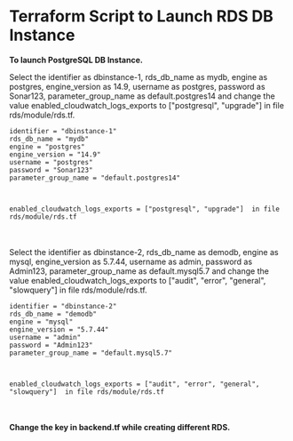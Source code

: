 # Terraform Script to Launch RDS DB Instance

**To launch PostgreSQL DB Instance.**

Select the identifier as dbinstance-1, rds_db_name as mydb, engine as postgres, engine_version as 14.9, username as postgres, password as Sonar123, parameter_group_name as default.postgres14 and change the value enabled_cloudwatch_logs_exports to ["postgresql", "upgrade"] in file rds/module/rds.tf.

```
identifier = "dbinstance-1"
rds_db_name = "mydb"
engine = "postgres"
engine_version = "14.9"
username = "postgres"
password = "Sonar123"
parameter_group_name = "default.postgres14"



enabled_cloudwatch_logs_exports = ["postgresql", "upgrade"]  in file rds/module/rds.tf
```  
<br><br/>
Select the identifier as dbinstance-2, rds_db_name as demodb, engine as mysql, engine_version as 5.7.44, username as admin, password as Admin123, parameter_group_name as default.mysql5.7 and change the value enabled_cloudwatch_logs_exports to ["audit", "error", "general", "slowquery"] in file rds/module/rds.tf.

```
identifier = "dbinstance-2"
rds_db_name = "demodb"
engine = "mysql"
engine_version = "5.7.44"
username = "admin"
password = "Admin123"
parameter_group_name = "default.mysql5.7"  



enabled_cloudwatch_logs_exports = ["audit", "error", "general", "slowquery"]  in file rds/module/rds.tf  
```
<br><br/>
**Change the key in backend.tf while creating different RDS.**
